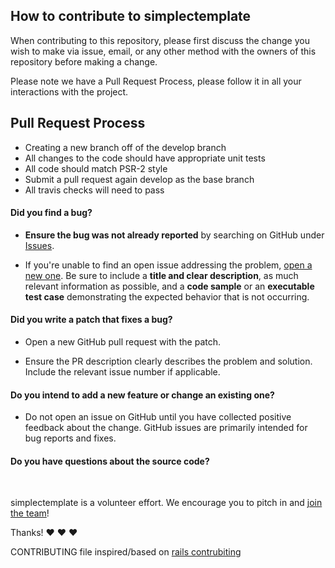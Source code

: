 ## How to contribute to simplectemplate

When contributing to this repository, please first discuss the change you wish to make via issue, email, or any other method with the owners of this repository before making a change.

Please note we have a Pull Request Process, please follow it in all your interactions with the project.

## Pull Request Process

* Creating a new branch off of the develop branch
* All changes to the code should have appropriate unit tests
* All code should match PSR-2 style
* Submit a pull request again develop as the base branch
* All travis checks will need to pass
#### **Did you find a bug?**


* **Ensure the bug was not already reported** by searching on GitHub under [Issues](https://github.com/dafky2000/simplectemplate/issues).


* If you're unable to find an open issue addressing the problem, [open a new one](https://github.com/dafky2000/simplectemplate/issues/new). Be sure to include a **title and clear description**, as much relevant information as possible, and a **code sample** or an **executable test case** demonstrating the expected behavior that is not occurring.


#### **Did you write a patch that fixes a bug?**


* Open a new GitHub pull request with the patch.


* Ensure the PR description clearly describes the problem and solution. Include the relevant issue number if applicable.


#### **Do you intend to add a new feature or change an existing one?**


* Do not open an issue on GitHub until you have collected positive feedback about the change. GitHub issues are primarily intended for bug reports and fixes.


#### **Do you have questions about the source code?**


</br>


simplectemplate is a volunteer effort. We encourage you to pitch in and [join the team](https://github.com/dafky2000/simplectemplate/graphs/contributors)!


Thanks! :heart: :heart: :heart:


CONTRIBUTING file inspired/based on [rails contrubiting](https://github.com/rails/rails/blob/master/CONTRIBUTING.md)